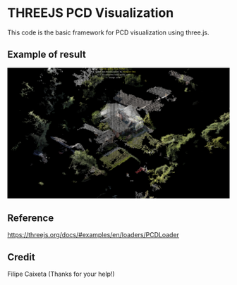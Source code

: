 # THREEJS PCD Visualization
This code is the basic framework for PCD visualization using three.js. 

## Example of result
<img src="https://github.com/parang17/THREEJS_pcd_visualization/blob/master/img/house_pcd.png" width="700" />

## Reference
https://threejs.org/docs/#examples/en/loaders/PCDLoader

## Credit
Filipe Caixeta (Thanks for your help!) 
